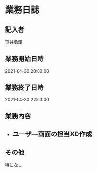 # 業務日誌

## 記入者

笹井勇輝

## 業務開始日時

2021-04-30 20:00:00

## 業務終了日時

2021-04-30 22:00:00

## 業務内容

- ユーザ―画面の担当XD作成
	- 

## その他

特になし